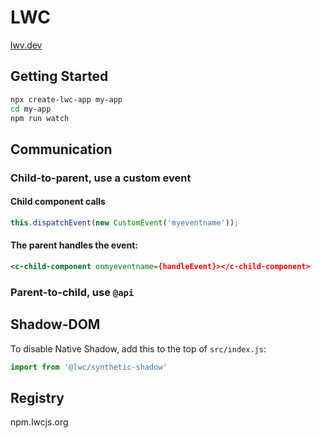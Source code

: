 # LWC

[lwv.dev](https://lwc.dev/)

## Getting Started
```sh
npx create-lwc-app my-app
cd my-app
npm run watch
```

## Communication

### Child-to-parent, use a custom event

#### Child component calls

```JavaScript
this.dispatchEvent(new CustomEvent('myeventname'));
```

#### The parent handles the event:

```xml
<c-child-component onmyeventname={handleEvent}></c-child-component>
```

### Parent-to-child, use `@api`


## Shadow-DOM

To disable Native Shadow, add this to the top of `src/index.js`:
```JavaScript
import from '@lwc/synthetic-shadow'
```

## Registry

npm.lwcjs.org